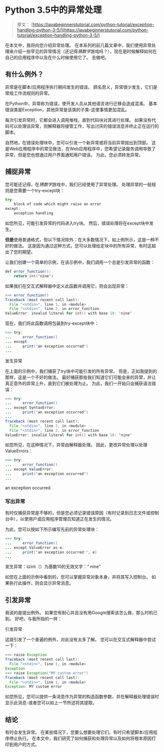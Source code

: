 # Python 3.5中的异常处理

> 原文： [https://javabeginnerstutorial.com/python-tutorial/exception-handling-python-3-5/](https://javabeginnerstutorial.com/python-tutorial/exception-handling-python-3-5/)

在本文中，我将向您介绍异常处理。 在本系列的前几篇文章中，我们使用异常处理来介绍一些罕见的异常情况（还记得*猜数字*游戏吗？），现在是时候解释如何在自己的应用程序中以及在什么时候使用它了。 去做吧。

## 有什么例外？

异常是在脚本/应用程序执行期间发生的错误。 顾名思义，异常很少发生，它们是常规工作流规则的异常。

在Python中，异常称为错误，使开发人员从其他语言进行迁移会造成混淆。 基本错误类是Exception，其他异常是该类的子类-这使事情更加混乱。

每次引发异常时，它都会进入调用堆栈，直到代码块对其进行处理。 如果没有代码可以处理该异常，则解释器将接管工作，写出讨厌的错误消息并终止正在运行的脚本。

自然地，在错误处理块中，您可以引发一个新异常或将当前异常抛出到顶部。 这是Web应用程序中的常见做法，在Web应用程序中，您希望记录服务调用导致了异常，但是您也想通过用户界面通知用户错误。 为此，您必须转发异常。

## 捕捉异常

您可能还记得，在*猜数字*游戏中，我们已经使用了异常处理。 处理异常的一般规则是您需要一个try-except块：

```java
try:
    block of code which might raise an error
except:
    exception handling
```

如您所见，可能引发异常的代码进入try块。 然后，错误处理将在except块中发生。

**但是**使用普通格式，但以下情况除外：在大多数情况下，如上例所示，这是一种不好的做法。 这是因为通过这种方式，您可以处理给定块中的所有异常，有时这超出了您的期望。

让我们创建一个简单的示例，在该示例中，我们调用一个总是引发异常的函数：

```java
def error_function():
    return int('nine')
```

如果我们在交互式解释器中定义此函数并调用它，则会出现异常：

```java
>>> error_function()
Traceback (most recent call last):
  File "<stdin>", line 1, in <module>
  File "<stdin>", line 2, in error_function
ValueError: invalid literal for int() with base 10: 'nine'
```

现在，我们将此函数调用包装到try-except块中：

```java
>>> try:
...     error_function()
... except:
...     print('an exception occurred')
...
```

发生异常

在上面的示例中，我们捕获了try块中可能引发的所有异常。 但是，正如我提到的那样，这是一个不好的做法。 最好捕获那些我们知道它们可能会来的异常，并让真正意外的异常上升，直到它们被处理为止。 为此，我们一开始只会捕获语法错误：

```java
>>> try:
...     error_function()
... except SyntaxError:
...     print('an exception occurred')
...
Traceback (most recent call last):
  File "<stdin>", line 2, in <module>
  File "<stdin>", line 2, in error_function
ValueError: invalid literal for int() with base 10: 'nine'
```

如您所见，在这种情况下，异常由解释器处理。 因此，更改异常处理以处理ValueErrors：

```java
>>> try:
...     error_function()
... except ValueError:
...     print('an exception occurred')
... 
```

an exception occurred

### 写出异常

有时仅捕获异常是不够的，但是您必须记录错误原因（有时记录到日志文件或控制台中），以使用户或应用程序管理员知道正在发生的情况。

为此，您可以按如下所示编写先前的异常处理块：

```java
>>> try:
...     error_function()
... except ValueError as e:
...     print('an exception occurred:', e)
... 
```

发生异常：以int（）为基数10的无效文字：“ nine”

如您在上面的示例中看到的，您可以掌握异常对象本身，并将其写入控制台。 如果执行此操作，则会显示异常消息。

## 引发异常

我说的是提出例外。 如果您有耐心并且没有用Google搜索该怎么做，那么时机已到。 好吧，与我所指的一样：

引发异常

这就引发了一个普遍的例外，对此没有太多了解。 您可以在交互式解释器中尝试一下：

```java
>>> raise Exception
Traceback (most recent call last):
  File "<stdin>", line 1, in <module>
Exception
>>> raise Exception("MY custom error")
Traceback (most recent call last):
  File "<stdin>", line 1, in <module>
Exception: MY custom error
```

如您所见，您可以提供一条消息作为异常的构造函数参数，并在解释器处理错误时显示此消息-或者您可以如上一节所述将其提取。

## 结论

有时会发生异常。 在某些情况下，您要么想要处理它们，有时只希望脚本/应用程序停止执行。 在本文中，我们研究了如何捕获和处理异常以及如何将根本原因打印到用户的方式。